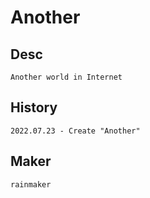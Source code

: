 # Another


## Desc
```
Another world in Internet
```

## History
```
2022.07.23 - Create "Another"
```

## Maker
```
rainmaker
```